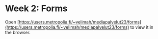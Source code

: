 # Week 2: Forms

Open [https://users.metropolia.fi/~velimah/mediapalvelut23/forms](https://users.metropolia.fi/~velimah/mediapalvelut23/forms) to view it in the browser.
